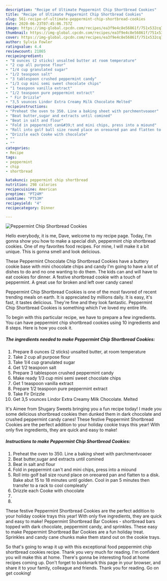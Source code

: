 ```yaml
---
description: "Recipe of Ultimate Peppermint Chip Shortbread Cookies"
title: "Recipe of Ultimate Peppermint Chip Shortbread Cookies"
slug: 561-recipe-of-ultimate-peppermint-chip-shortbread-cookies
date: 2020-06-23T07:45:06.757Z
image: https://img-global.cpcdn.com/recipes/ea3f9e4c8e56861f/751x532cq70/peppermint-chip-shortbread-cookies-recipe-main-photo.jpg
thumbnail: https://img-global.cpcdn.com/recipes/ea3f9e4c8e56861f/751x532cq70/peppermint-chip-shortbread-cookies-recipe-main-photo.jpg
cover: https://img-global.cpcdn.com/recipes/ea3f9e4c8e56861f/751x532cq70/peppermint-chip-shortbread-cookies-recipe-main-photo.jpg
author: Sylvia Fowler
ratingvalue: 4.4
reviewcount: 21865
recipeingredient:
- "8 ounces (2 sticks) unsalted butter at room temperature"
- "2 cup all purpose flour"
- "1/4 cup granulated sugar"
- "1/2 teaspoon salt"
- "3 tablespoon crushed peppermint candy"
- "1/3 cup mini semi sweet chocolate chips"
- "1 teaspoon vanilla extract"
- "1/2 teaspoon pure peppermint extract"
- " Fir Drizzle"
- "3,5 vounces Lindor Extra Creamy Milk Chocolate Melted"
recipeinstructions:
- "Preheat the oven to 350. Line a baking sheet with parchmentvoaoer"
- "Beat butter,sugar and extracts until comined"
- "Beat in salt and flour"
- "Fold in peppermint can&#39;t and mini chips, press into a miound"
- "Roll into golf ball size round place on oreoared pan and flatten to a disk. Bake abut 15 to 18 minutes until golden. Cool in pan 5 minutes then transfer to a rack to cool compleatly&#39;"
- "Drizzle each Cooke with chocolate"
- ""
- ""
categories:
- Recipe
tags:
- peppermint
- chip
- shortbread

katakunci: peppermint chip shortbread 
nutrition: 298 calories
recipecuisine: American
preptime: "PT24M"
cooktime: "PT53M"
recipeyield: "4"
recipecategory: Dinner

---
```



![Peppermint Chip Shortbread Cookies](https://img-global.cpcdn.com/recipes/ea3f9e4c8e56861f/751x532cq70/peppermint-chip-shortbread-cookies-recipe-main-photo.jpg)

Hello everybody, it is me, Dave, welcome to my recipe page. Today, I'm gonna show you how to make a special dish, peppermint chip shortbread cookies. One of my favorites food recipes. For mine, I will make it a bit unique. This is gonna smell and look delicious.

These Peppermint Chocolate Chip Shortbread Cookies have a buttery cookie base with mini chocolate chips and candy I&#39;m going to have a lot of dishes to do and no one wanting to do them. The kids can and will have to eat cookies for dinner. A festive shortbread cookie with a touch of peppermint. A great use for broken and left over candy canes!

Peppermint Chip Shortbread Cookies is one of the most favored of recent trending meals on earth. It is appreciated by millions daily. It is easy, it's fast, it tastes delicious. They're fine and they look fantastic. Peppermint Chip Shortbread Cookies is something which I've loved my entire life.


To begin with this particular recipe, we have to prepare a few ingredients. You can have peppermint chip shortbread cookies using 10 ingredients and 8 steps. Here is how you cook it.

<!--inarticleads1-->

##### The ingredients needed to make Peppermint Chip Shortbread Cookies:

1. Prepare 8 ounces (2 sticks) unsalted butter, at room temperature
1. Take 2 cup all purpose flour
1. Take 1/4 cup granulated sugar
1. Get 1/2 teaspoon salt
1. Prepare 3 tablespoon crushed peppermint candy
1. Make ready 1/3 cup mini semi sweet chocolate chips
1. Get 1 teaspoon vanilla extract
1. Prepare 1/2 teaspoon pure peppermint extract
1. Take  Fir Drizzle
1. Get 3,5 vounces Lindor Extra Creamy Milk Chocolate. Melted


It&#39;s Aimee from Shugary Sweets bringing you a fun recipe today! I made you some delicious shortbread cookies then dunked them in dark chocolate and crushed peppermint candy canes! These festive Peppermint Shortbread Cookies are the perfect addition to your holiday cookie trays this year! With only five ingredients, they are quick and easy to make! 

<!--inarticleads2-->

##### Instructions to make Peppermint Chip Shortbread Cookies:

1. Preheat the oven to 350. Line a baking sheet with parchmentvoaoer
1. Beat butter,sugar and extracts until comined
1. Beat in salt and flour
1. Fold in peppermint can&#39;t and mini chips, press into a miound
1. Roll into golf ball size round place on oreoared pan and flatten to a disk. Bake abut 15 to 18 minutes until golden. Cool in pan 5 minutes then transfer to a rack to cool compleatly&#39;
1. Drizzle each Cooke with chocolate
1. 
1. 


These festive Peppermint Shortbread Cookies are the perfect addition to your holiday cookie trays this year! With only five ingredients, they are quick and easy to make! Peppermint Shortbread Bar Cookies - shortbread bars topped with dark chocolate, peppermint candy, and sprinkles. These easy to make Peppermint Shortbread Bar Cookies are a fun holiday treat. Sprinkles and candy cane chunks make them stand out on the cookie trays. 

So that's going to wrap it up with this exceptional food peppermint chip shortbread cookies recipe. Thank you very much for reading. I'm confident you will make this at home. There's gonna be interesting food at home recipes coming up. Don't forget to bookmark this page in your browser, and share it to your family, colleague and friends. Thank you for reading. Go on get cooking!
